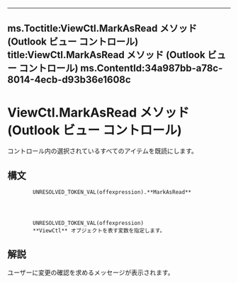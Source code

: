 

---
ms.Toctitle:ViewCtl.MarkAsRead メソッド (Outlook ビュー コントロール)
title:ViewCtl.MarkAsRead メソッド (Outlook ビュー コントロール)
ms.ContentId:34a987bb-a78c-8014-4ecb-d93b36e1608c
---
# ViewCtl.MarkAsRead メソッド (Outlook ビュー コントロール)




コントロール内の選択されているすべてのアイテムを既読にします。

## 構文

            UNRESOLVED_TOKEN_VAL(offexpression).**MarkAsRead**




            UNRESOLVED_TOKEN_VAL(offexpression)
            **ViewCtl** オブジェクトを表す変数を指定します。



## 解説
ユーザーに変更の確認を求めるメッセージが表示されます。





